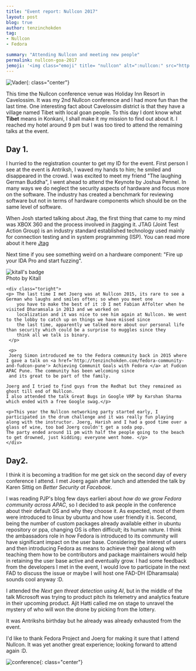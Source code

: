 ```yaml
---
title: "Event report: Nullcon 2017"
layout: post
blog: true
author: tenzinchokden
tag:
- Nullcon
- Fedora

summary: "Attending Nullcon and meeting new people"
permalink: nullcon-goa-2017
jemoji: '<img class="emoji" title= "nullcon" alt=":nullcon:" src="http://tenzinchokden.com/assets/images/icons/nullcon.jpg" height="40" width="40" align="absmiddle">'
---
```


![Vader]({{site.url}}/assets/images/posts/nullcon/swag.jpg){: class="center"}

This time the Nullcon conference venue was Holiday Inn Resort in Cavelossim. 
It was my 2nd Nullcon conference and I had more fun than the last time. 
One interesting  fact about Cavelossim district is that they have a village named Tibet with local goan people. 
To this day I dont know what **Tibet** means in Konkani, I shall make it my mission to find out about it.
I reached my hotel around 9 pm but I was too tired to attend the remaining talks at the event.

## Day 1.

I hurried to the registration counter to get my ID for the event. First person I see at the event is
Antriksh, I waved my hands to him; he smiled and disappeared in the crowd.
I was excited to meet my friend "The laughing German Buddha", I went ahead to attend the Keynote by Joshua Pennel.
In many ways we do neglect the security aspects of hardware and focus more on the software. The industry has created a
benchmark for reviewing software but not in terms of hardware components which should be on the same level of software.

When Josh started talking about Jtag, the first thing that came to my mind was XBOX 360 and the process involved in
jtagging it. JTAG (Joint Test Action Group) is an industry standard established technology used mainly for connection
testing and in system programming (ISP). You can read more about it here [Jtag](https://goo.gl/rf0ycy)

Next time if you see something weird on a hardware component: "Fire up your IDA Pro and start fuzzing".

<div class="side-by-side">
    <div class="toleft">
    <img class="image" src="{{site.url}}/assets/images/posts/nullcon/nullcon-badge.jpg" alt="kitall's badge">
    <figcaption class= "caption"> Photo by Kitall</figcaption>
    </div>
    
    <div class="toright">
    <p> The last time I met Joerg was at Nullcon 2015, its rare to see a German who laughs and smiles often; so when you meet one
        you have to make the best of it :D I met Fabian Affolter when he visited Dharamsala in 2013 and we worked on
        localization and it was nice to see him again at Nullcon. We went to the lobby to catch up on things we have missed since
        the last time, apparently we talked more about our personal life than security which could be a surprise to muggles since they
        think all we talk is binary.
     </p>
     
     <p>
     Joerg Simon introduced me to the Fedora community back in 2015 where I gave a talk on <a href='http://tenzinchokden.com/fedora-community-and-fudcon-pune'> Achieving Communit Goals with Fedora </a> at Fudcon APAC Pune. The community has been welcoming since 
     and its great to be part of the family.

    Joerg and I tried to find guys from the Redhat but they remained as ghost till end of Nullcon.
    I also attended the talk Great Bugs in Google VRP by Karshan Sharma which ended with a free Google swag.</p>

    <p>This year the Nullcon networking party started early, I participated in the drum challenge and it was really fun playing
    along with the instructor. Joerg, Harish and I had a good time over a glass of wine, too bad Joerg couldn't get a soda pop. 
    The party ended around 11 pm with half the people going to the beach to get drowned, just kidding; everyone went home. </p>
    </div>
</div>

## Day2.

I think it is becoming a tradition for me get sick on the second day of every conference I attend. I met Joerg again after
lunch and attended the talk by Karen Sittig on *Better Security at Facebook*. 


I was reading PJP's blog few days earlieri about *how do we grow Fedora community across APAC*, so I decided to ask people in the conference about their default OS
and why they choose it. As expected, most of them were introduced to linux by ubuntu and how user friendly it is. Second,
being the number of custom packages already available either in ubuntu repository or ppa, changing OS is often difficult;
its human nature. I think the ambassadors role in how Fedora is introduced to its community will have significant impact
on the user base. Considering the interest of users and then introducing Fedora as means to achieve their goal along with
teaching them how to be contributors and package maintainers would help in retaining the user base active and eventually
grow. I had some feedback from the developers I met in the event, I would love to participate in the next FAD to discuss
the issue or maybe I will host one FAD-DH (Dharamsala) sounds cool anyway :D.

 I attended the *Next gen threat detection using AI*, but in the middle of the talk Microsoft was trying to product
 pitch its telemetry and analytics feature in their upcoming product. Ajit Hatti called me on stage to unravel the mystery
 of who will won the drone by picking from the lottery. 

 It was Antrikshs birthday but he already was already exhausted from the event.

 I'd like to thank Fedora Project and Joerg for making it sure that I attend Nullcon. It was yet another great experience;
 looking forward to attend again :D.

![conference]({{sites.url}}/assets/images/posts/nullcon/conference.jpg){: class="center"}
